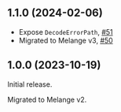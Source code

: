 ## 1.1.0 (2024-02-06)

- Expose `DecodeErrorPath`, [#51](https://github.com/ahrefs/melange-atdgen-codec-runtime/pull/51)
- Migrated to Melange v3, [#50](https://github.com/ahrefs/melange-atdgen-codec-runtime/pull/50)

## 1.0.0 (2023-10-19)

Initial release.

Migrated to Melange v2.
